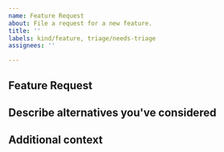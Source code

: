 ```yaml
---
name: Feature Request
about: File a request for a new feature.
title: ''
labels: kind/feature, triage/needs-triage
assignees: ''

---
```


<!-- Before creating a new feature request please search for any existing related [issues](https://github.com/symblai/symbl-go-sdk/issues). If you find an issue, join the discussion or add an emoji or comment with your scenario or subscribe to follow updates. -->

## Feature Request

<!-- Provide details on the feature request here. Is your feature request relating to fixing a bug or is it to add/remove capabilities? Please describe what you would like to happen. -->

## Describe alternatives you've considered

<!-- if applicable, what other alternatives are there and why did you not choose them? -->

## Additional context

<!-- if applicable, put any additional context here. -->

